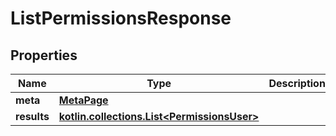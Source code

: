 
# ListPermissionsResponse

## Properties
Name | Type | Description | Notes
------------ | ------------- | ------------- | -------------
**meta** | [**MetaPage**](git/workplace-search-kotlin/openapi-generator/docs/MetaPage.md) |  | 
**results** | [**kotlin.collections.List&lt;PermissionsUser&gt;**](git/workplace-search-kotlin/openapi-generator/docs/PermissionsUser.md) |  | 



